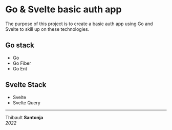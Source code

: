 Go & Svelte basic auth app
===

The purpose of this project is to create a basic auth app using Go and Svelte to skill up on these technologies.

## Go stack

- Go
- Go Fiber
- Go Ent

## Svelte Stack

- Svelte
- Svelte Query


---
Thibault **Santonja**<br/>
*2022*